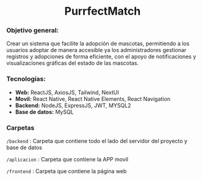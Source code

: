 <h1 align="center">PurrfectMatch</h1>

### Objetivo general:

Crear un sistema que facilite la adopción de mascotas, permitiendo a los usuarios adoptar de manera accesible ya los administradores gestionar registros y adopciones de forma eficiente, con el apoyo de notificaciones y visualizaciones gráficas del estado de las mascotas.

### Tecnologías: 

- **Web:** ReactJS, AxiosJS, Tailwind,  NextUI
- **Movil:** React Native, React Native Elements, React Navigation
- **Backend:** NodeJS, ExpressJS, JWT, MYSQL2
- **Base de datos:** MySQL

### Carpetas

`/backend` : Carpeta que contiene todo el lado del servidor del proyecto y base de datos

`/aplicacion` : Carpeta que contiene la APP movil

`/frontend` : Carpeta que contiene la página web

